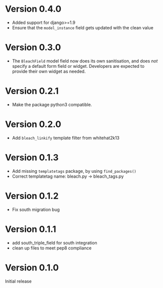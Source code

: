 Version 0.4.0
=============

* Added support for django>=1.9
* Ensure that the `model_instance` field gets updated with the clean value


Version 0.3.0
=============

* The `BleachField` model field now does its own sanitisation,
  and does *not* specify a default form field or widget.
  Developers are expected to provide their own widget as needed.

Version 0.2.1
=============

* Make the package python3 compatible.

Version 0.2.0
=============

* Add `bleach_linkify` template filter from whitehat2k13

Version 0.1.3
=============

* Add missing `templatetags` package, by using `find_packages()`
* Correct templatetag name: bleach.py -> bleach_tags.py

Version 0.1.2
=============

* Fix south migration bug

Version 0.1.1
=============

* add south_triple_field for south integration
* clean up files to meet pep8 compliance

Version 0.1.0
=============

Initial release
